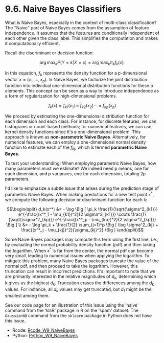 # 9.6. Naive Bayes Classifiers

What is Naive Bayes, especially in the context of multi-class classification? The "Naive" part of Naive Bayes comes from the assumption of feature independence. It assumes that the features are conditionally independent of each other given the class label. This simplifies the computation and makes it computationally efficient.

Recall the discriminant or decision function:

$$\arg\max_k P(Y=k | X=x) = \arg\max_k \pi_k f_k(x).$$

In this equation, $f_k$ represents the density function for a p-dimensional vector $x = (x_1, \dots, x_p)$. In Naive Bayes, we factorize the joint distribution function into individual one-dimensional distribution functions for these p elements. This concept can be seen as a way to introduce independence as a form of regularization for high-dimensional problems.

$$f_k(x) = f_{k1}(x_1) \times f_{k2}(x_2) \cdots \times f_{kp}(x_p)$$

We proceed by estimating the one-dimensional distribution function for each dimension and each class. For instance, for discrete features, we can histograms or count-based methods; for numerical features, we can use kernel density functions since it's a one-dimensional problem. This approach is known as **non-parametric Naive Bayes**. Alternatively, for numerical features, we can employ a one-dimensional normal density function to estimate each of the $f_{kj}$, which is termed **parametric Naive Bayes**.

To test your understanding: When employing parametric Naive Bayes, how many parameters must we estimate? We indeed need p means, one for each dimension, and p variances, one for each dimension, totaling 2p parameters.

I'd like to emphasize a subtle issue that arises during the prediction stage of parametric Naive Bayes. When making predictions for a new test point $x^*$, we compute the following decision or discriminant function for each k:

$$\begin{split}
d_k(x^*) &=  - \log \Big [ \pi_k \frac{1}{\sqrt{\sigma^2_{k1}}} e^{-\frac{(x^*_1 - \mu_{k1})^2}{2 \sigma^2_{k1}}} \cdots  \frac{1}{\sqrt{\sigma^2_{kp}}} e^{-\frac{(x^*_p - \mu_{kp})^2}{2 \sigma^2_{kp}}} \Big ] \\
&=  - \log \pi_k  + \frac{1}{2} \sum_{j=1}^p \Big [ \log \sigma^2_{kj} + \frac{(x^*_j - \mu_{kj})^2}{\sigma_{kj}^2} \Big ]
\end{split}$$

Some Naive Bayes packages may compute this term using the first line, i.e., by evaluating the normal probability density function (pdf) and then taking the logarithm. When $x^*$ is far from the center, the normal pdf can become very small, leading to numerical issues when applying the logarithm. To mitigate this problem, many Naive Bayes packages truncate the value of the normal pdf, and then proceed to take the logarithm. However, this truncation can result in incorrect predictions. It's important to note that we are primarily interested in the relative magnitudes of $d_k$, determining which k gives us the highest $d_k$. Truncation erases the differences among the $d_k$ values. For instance, all $d_k$ values may get truncated, but $d_1$ might be the smallest among them.

See our code page for an illustration of this issue using the 'naive' command from the 'klaR' package in R on the 'spam' dataset. The `GaussianNB` command from the `sklearn` package in Python does not have this issue.

- Rcode: [Rcode_W9_NaiveBayes](./Rcode_W9_NaiveBayes.html)
- Python: [Python_W9_NaiveBayes](./Python_W9_NaiveBayes.html)
